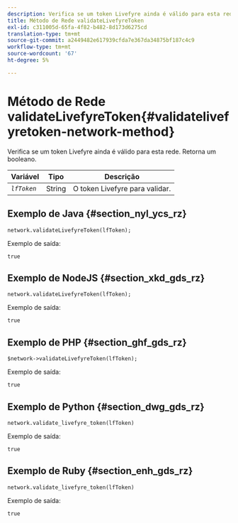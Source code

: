 ```yaml
---
description: Verifica se um token Livefyre ainda é válido para esta rede. Retorna um booleano.
title: Método de Rede validateLivefyreToken
exl-id: c311005d-65fa-4f82-b482-8d173d6275cd
translation-type: tm+mt
source-git-commit: a2449482e617939cfda7e367da34875bf187c4c9
workflow-type: tm+mt
source-wordcount: '67'
ht-degree: 5%

---
```


# Método de Rede validateLivefyreToken{#validatelivefyretoken-network-method}

Verifica se um token Livefyre ainda é válido para esta rede. Retorna um booleano.

| Variável | Tipo | Descrição |
|---|---|---|
| *`lfToken`* | String   | O token Livefyre para validar. |

## Exemplo de Java {#section_nyl_ycs_rz}

```
network.validateLivefyreToken(lfToken); 
```

Exemplo de saída:

```
true 
```

## Exemplo de NodeJS {#section_xkd_gds_rz}

```
network.validateLivefyreToken(lfToken); 
```

Exemplo de saída:

```
true 
```

## Exemplo de PHP {#section_ghf_gds_rz}

```
$network->validateLivefyreToken(lfToken); 
```

Exemplo de saída:

```
true 
```

## Exemplo de Python {#section_dwg_gds_rz}

```
network.validate_livefyre_token(lfToken) 
```

Exemplo de saída:

```
true 
```

## Exemplo de Ruby {#section_enh_gds_rz}

```
network.validate_livefyre_token(lfToken) 
```

Exemplo de saída:

```
true 
```
